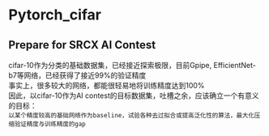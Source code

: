 # Pytorch_cifar
Prepare for SRCX AI Contest
------
cifar-10作为分类的基础数据集，已经接近探索极限，目前Gpipe, EfficientNet-b7等网络，已经获得了接近99%的验证精度\
事实上，很多较大的网络，都能很轻易地将训练精度达到100%\
因此，以cifar-10作为AI contest的目标数据集，吐槽之余，应该确立一个有意义的目标：\
`以某个精度较高的基础网络作为baseline，试验各种去过拟合或提高泛化性的算法，最大化压缩验证精度与训练精度的gap`
